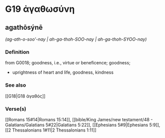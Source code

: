 # G19 ἀγαθωσύνη

## agathōsýnē

_(ag-ath-o-soo'-nay | ah-ga-thoh-SOO-nay | ah-ga-thoh-SYOO-nay)_

### Definition

from G0018; goodness, i.e., virtue or beneficence; goodness; 

- uprightness of heart and life, goodness, kindness

### See also

[[G18|G18 ἀγαθός]]

### Verse(s)

[[Romans 15#14|Romans 15:14]], [[bible/King James/new testament/48 - Galatians/Galatians 5#22|Galatians 5:22]], [[Ephesians 5#9|Ephesians 5:9]], [[2 Thessalonians 1#11|2 Thessalonians 1:11]]